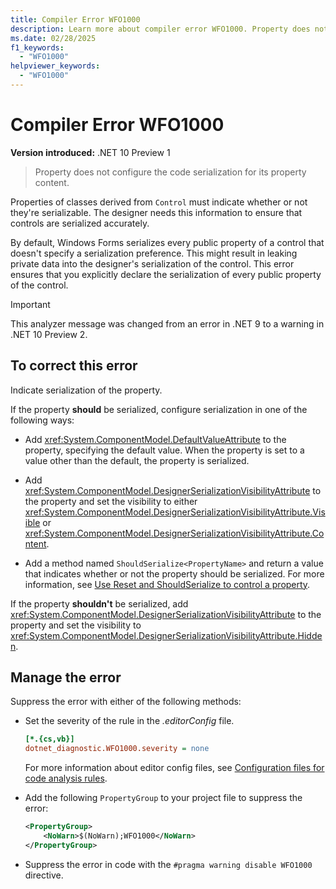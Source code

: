 ```yaml
---
title: Compiler Error WFO1000
description: Learn more about compiler error WFO1000. Property does not configure the code serialization for its property content.
ms.date: 02/28/2025
f1_keywords:
  - "WFO1000"
helpviewer_keywords:
  - "WFO1000"
---
```


# Compiler Error WFO1000

**Version introduced:** .NET 10 Preview 1

> Property does not configure the code serialization for its property content.

Properties of classes derived from `Control` must indicate whether or not they're serializable. The designer needs this information to ensure that controls are serialized accurately.

By default, Windows Forms serializes every public property of a control that doesn't specify a serialization preference. This might result in leaking private data into the designer's serialization of the control. This error ensures that you explicitly declare the serialization of every public property of the control.

> [!IMPORTANT]
> This analyzer message was changed from an error in .NET 9 to a warning in .NET 10 Preview 2.

## To correct this error

Indicate serialization of the property.

If the property **should** be serialized, configure serialization in one of the following ways:

- Add <xref:System.ComponentModel.DefaultValueAttribute> to the property, specifying the default value. When the property is set to a value other than the default, the property is serialized.

- Add <xref:System.ComponentModel.DesignerSerializationVisibilityAttribute> to the property and set the visibility to either <xref:System.ComponentModel.DesignerSerializationVisibilityAttribute.Visible> or <xref:System.ComponentModel.DesignerSerializationVisibilityAttribute.Content>.

- Add a method named `ShouldSerialize<PropertyName>` and return a value that indicates whether or not the property should be serialized. For more information, see [Use Reset and ShouldSerialize to control a property](../controls-design/how-to-designer-properties-shouldserialize-reset.md).

If the property **shouldn't** be serialized, add <xref:System.ComponentModel.DesignerSerializationVisibilityAttribute> to the property and set the visibility to <xref:System.ComponentModel.DesignerSerializationVisibilityAttribute.Hidden>.

## Manage the error

Suppress the error with either of the following methods:

- Set the severity of the rule in the _.editorConfig_ file.

  ```ini
  [*.{cs,vb}]
  dotnet_diagnostic.WFO1000.severity = none
  ```

  For more information about editor config files, see [Configuration files for code analysis rules](/dotnet/fundamentals/code-analysis/configuration-files).

- Add the following `PropertyGroup` to your project file to suppress the error:

  ```xml
  <PropertyGroup>
      <NoWarn>$(NoWarn);WFO1000</NoWarn>
  </PropertyGroup>
  ```

- Suppress the error in code with the `#pragma warning disable WFO1000` directive.
